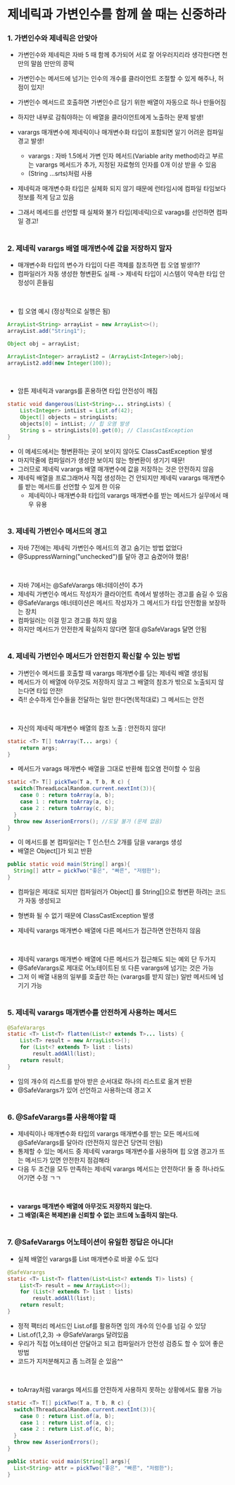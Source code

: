 # 제네릭과 가변인수를 함께 쓸 때는 신중하라

### 1. 가변인수와 제네릭은 안맞아

- 가변인수와 제네릭은 자바 5 때 함께 추가되어 서로 잘 어우러지리라 생각한다면 천만의 말씀 만만의 콩떡
- 가변인수는 메서드에 넘기는 인수의 개수를 클라이언트 조절할 수 있게 해주나, 허점이 있지!
- 가변인수 메서드르 호출하면 가변인수르 담기 위한 배열이 자동으로 하나 만들어짐 
- 하지만 내부로 감춰야하는 이 배열을 클라이언트에게 노출하는 문제 발생!
- varargs 매개변수에 제네릭이나 매개변수화 타입이 포함되면 알기 어려운 컴파일 경고 발생!
  - varargs : 자바 1.5에서 가변 인자 메서드(Variable arity method)라고 부르는 varargs 메서드가 추가, 지정된 자료형의 인자를 0개 이상 받을 수 있음
  - (String ...srts)처럼 사용

- 제네릭과 매개변수화 타입은 실체화 되지 않기 때문에 런타임시에 컴파일 타임보다 정보를 적게 담고 있음
- 그래서 메세드를 선언할 때 실체와 불가 타입(제네릭)으로 varags를 선언하면 컴파일 경고!

#
### 2. 제네릭 varargs 배열 매개변수에 값을 저장하지 말자
- 매개변수화 타입의 변수가 타입이 다른 객체를 참조하면 힙 오염 발생!??
- 컴파일러가 자동 생성한 형변환도 실패 -> 제네릭 타입이 시스템이 약속한 타입 안정성이 흔들림

<br>

- 힙 오염 예시 (정상적으로 실행은 됨)
```java
ArrayList<String> arrayList = new ArrayList<>();
arrayList.add("String1");

Object obj = arrayList;

ArrayList<Integer> arrayList2 = (ArrayList<Integer>)obj;
arrayList2.add(new Integer(100));
```

<br>

- 암튼 제네릭과 varargs를 혼용하면 타입 안전성이 깨짐

```java 
static void dangerous(List<String>... stringLists) {
    List<Integer> intList = List.of(42);
    Object[] objects = stringLists;
    objects[0] = intList; // 힙 오염 발생
    String s = stringLists[0].get(0); // ClassCastException
}
```
- 이 메세드에서는 형변환하는 곳이 보이지 않아도 ClassCastException 발생
- 마지막줄에 컴파일러가 생성한 보이지 않는 형변환이 생기기 때문!
- 그러므로 제네릭 varargs 배열 매개변수에 값을 저장하는 것은 안전하지 않음
- 제네릭 배열을 프로그래머사 직접 생성하는 건 안되지만 제네릭 varargs 매개변수를 받는 메서드를 선언할 수 있게 한 이유
  - 제네릭이나 매개변수화 타입의 varargs 매개변수를 받는 메서드가 실무에서 매우 유용

#
### 3. 제네릭 가변인수 메서드의 경고
- 자바 7전에는 제네릭 가변인수 메서드의 경고 숨기는 방법 없었다 
- @SuppressWarning("unchecked")를 달아 경고 숨겼어야 했음!

<br>

- 자바 7에서는 @SafeVarargs 애너테이션이 추가
- 제네릭 가변인수 메서드 작성자가 클라이언트 측에서 발생하는 경고를 숨길 수 있음
- @SafeVarargs 애너테이션은 메서드 작성자가 그 메서드가 타입 안전함을 보장하는 장치
- 컴파일러는 이걸 믿고 경고를 하지 않음
- 하지만 메서드가 안전한게 확실하지 않다면 절대 @SafeVarags 달면 안됨

#
### 4. 제네릭 가변인수 메서드가 안전한지 확신할 수 있는 방법
- 가변인수 메서드를 호출할 때 varargs 매개변수를 담는 제네릭 배열 생성됨
- 메서드가 이 배열에 아무것도 저장하지 않고 그 배열의 참조가 밖으로 노출되지 않는다면 타입 안전!
- 즉!! 순수하게 인수들을 전달하는 일만 한다면(목적대로) 그 메서드는 안전

<br>

- 자신의 제네릭 매개변수 배열의 참조 노출 : 안전하지 않다!

```java
static <T> T[] toArray(T... args) {
    return args;
}
```

- 메서드가 varags 매개변수 배열을 그대로 반환해 힙오염 전이할 수 있음

```java
static <T> T[] pickTwo(T a, T b, R c) {
  switch(ThreadLocalRandom.current.nextInt(3)){
    case 0 : return toArray(a, b);
    case 1 : return toArray(a, c);
    case 2 : return toArray(c, b);
  }
  throw new AsserionErrors(); //도달 불가 (문제 없음)
}
```

- 이 메서드를 본 컴파일러는 T 인스턴스 2개를 담을 varargs 생성
- 배열은 Object[]가 되고 반환

```java
public static void main(String[] args){
  String[] attr = pickTwo("좋은", "빠른", "저렴한"); 
}
```
- 컴파일은 제대로 되지만 컴파일러가 Object[] 를 String[]으로 형변환 하려는 코드가 자동 생성되고
- 형변화 될 수 없기 때문에 ClassCastException 발생

- 제네릭 varargs 매개변수 배열에 다른 메서드가 접근하면 안전하지 않음

<br>

- 제네릭 varargs 매개변수 배열에 다른 메서드가 접근해도 되는 예외 단 두가지
- @SafeVarargs로 제대로 어노테이트된 또 다른 varargs에 넘기는 것은 가능
- 그저 이 배열 내용의 일부를 호출만 하는 (varargs를 받지 않는) 일반 메서드에 넘기기 가능

#
### 5. 제네릭 varargs 매개변수를 안전하게 사용하는 메서드
```java
@SafeVarargs
static <T> List<T> flatten(List<? extends T>... lists) {
    List<T> result = new ArrayList<>();
    for (List<? extends T> list : lists)
        result.addAll(list);
    return result;
}
```
- 임의 개수의 리스트를 받아 받은 순서대로 하나의 리스트로 옮겨 반환 
- @SafeVarargs가 있어 선언하고 사용하는데 경고 X


#
### 6. @SafeVarargs를 사용해야할 때
- 제네릭이나 매개변수화 타입의 varargs 매개변수를 받는 모든 메서드에 @SafeVarargs를 달아라 (안전하지 않은건 당연히 안됨)
- 통제할 수 있는 메서드 중 제네릭 varargs 매개변수를 사용하며 힙 오염 경고가 뜨는 메서드가 있면 안전한지 점검해라
- 다음 두 조건을 모두 만족하는 제네릭 varargs 메서드는 안전하다! 둘 중 하나라도 어기면 수정 ㄱㄱ

<br>

- __varargs 매개변수 배열에 아무것도 저장하지 않는다.__
- __그 배열(혹은 복제본)을 신뢰할 수 없는 코드에 노출하지 않는다.__


#
### 7. @SafeVarargs 어노테이션이 유일한 정답은 아니다!
- 실체 배열인 varargs를 List 매개변수로 바꿀 수도 있다

```java
@SafeVarargs
static <T> List<T> flatten(List<List<? extends T)> lists) {
    List<T> result = new ArrayList<>();
    for (List<? extends T> list : lists)
        result.addAll(list);
    return result;
}
```

- 정적 팩터리 메서드인 List.of를 활용하면 임의 개수의 인수를 넘길 수 있당
- List.of(1,2,3) -> @SafeVarargs 달려있음
- 우리가 직접 어노테이션 안달아고 되고 컴파일러가 안전성 검증도 할 수 있어 좋은 방법
- 코드가 지저분해지고 좀 느려질 순 있음^^

<br>

- toArray처럼 varargs 메서드를 안전하게 사용하지 못하는 상황에서도 활용 가능


```java
static <T> T[] pickTwo(T a, T b, R c) {
  switch(ThreadLocalRandom.current.nextInt(3)){
    case 0 : return List.of(a, b);
    case 1 : return List.of(a, c);
    case 2 : return List.of(c, b);
  }
  throw new AsserionErrors();
}
```

```java
public static void main(String[] args){
  List<String> attr = pickTwo("좋은", "빠른", "저렴한"); 
}
```
